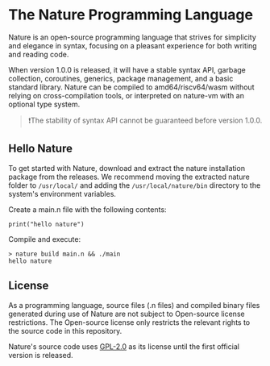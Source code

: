# The Nature Programming Language

Nature is an open-source programming language that strives for simplicity and elegance in syntax, focusing on a pleasant
experience for both writing and reading code.

When version 1.0.0 is released, it will have a stable syntax API, garbage collection, coroutines, generics, package
management, and a basic standard library. Nature can be compiled to amd64/riscv64/wasm without relying on
cross-compilation tools, or interpreted on nature-vm with an optional type system.

> ❗️The stability of syntax API cannot be guaranteed before version 1.0.0.

## Hello Nature

To get started with Nature, download and extract the nature installation package from the releases. We recommend moving
the extracted nature folder to `/usr/local/` and adding the `/usr/local/nature/bin` directory to the system's
environment variables.

Create a main.n file with the following contents:

```nature
print("hello nature")
```

Compile and execute:

```shell
> nature build main.n && ./main
hello nature
```

## License

As a programming language, source files (.n files) and compiled binary files generated during use of Nature are not
subject to Open-source license restrictions. The Open-source license only restricts the relevant rights to the source
code in this repository.

Nature's source code uses [GPL-2.0](https://www.gnu.org/licenses/gpl-2.0.html) as its license until the first official
version is released.
